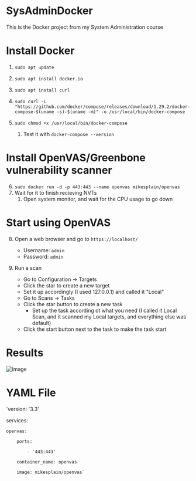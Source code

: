 # SysAdminDocker
This is the Docker project from my System Administration course

# Install Docker
1. `sudo apt update`
2. `sudo apt install docker.io`
3. `sudo apt install curl`
4. `sudo curl -L "https://github.com/docker/compose/releases/download/1.29.2/docker-compose-$(uname -s)-$(uname -m)" -o /usr/local/bin/docker-compose`
5. `sudo chmod +x /usr/local/bin/docker-compose`

    1.  Test it with `docker-compose --version`

# Install OpenVAS/Greenbone vulnerability scanner
6. `sudo docker run -d -p 443:443 --name openvas mikesplain/openvas`
7. Wait for it to finish recieving NVTs
    1. Open system monitor, and wait for the CPU usage to go down

# Start using OpenVAS
8. Open a web browser and go to `https://localhost/`
    - Username: `admin`
    - Password: `admin`

9. Run a scan
    - Go to Configuration -> Targets
    - Click the star to create a new target
    - Set it up accordingly (I used 127.0.0.1) and called it "Local"
    - Go to Scans -> Tasks
    - Click the star button to create a new task
      - Set up the task according ot what you need (I called it Local Scan, and it scanned my Local targets, and everything else was default)
    - Click the start button next to the task to make the task start
# Results
![image](https://user-images.githubusercontent.com/72999136/142086378-50bf3910-f304-475e-9646-07ba474bc7db.png)

# YAML File 
`version: '3.3'

services:

    openvas:
    
        ports:
        
            - '443:443'
            
        container_name: openvas
        
        image: mikesplain/openvas`
